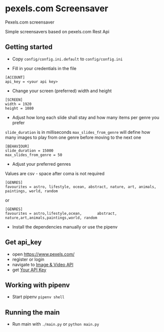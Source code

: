 # pexels.com Screensaver

Pexels.com screensaver

Simple screensavers based on pexels.com Rest Api

## Getting started

- Copy `config/config.ini.default` to `config/config.ini`

- Fill in your credentials in the file
```
[ACCOUNT]
api_key = <your api key>
```

- Change your screen (preferred) width and height
```
[SCREEN]
width = 1920
height = 1080
```

- Adjust how long each slide shall stay and how many items per genre you prefer

`slide_duration` is in milliseconds
`max_slides_from_genre` will define how many images to play from one genre before moving to the next one
```
[BEHAVIOUR]
slide_duration = 15000
max_slides_from_genre = 50
```

- Adjust your preferred genres

Values are csv - space after coma is not required
```
[GENRES]
favourites = astro, lifestyle, ocean, abstract, nature, art, animals, paintings, world, random
```
or
```
[GENRES]
favourites = astro,lifestyle,ocean,       abstract,        nature,art,animals,paintings,world, random
```

- Install the dependencies manually or use the pipenv

## Get api_key

- open https://www.pexels.com/
- register or login
- navigate to [Image & Video API](https://www.pexels.com/api/)
- get [Your API Key](https://www.pexels.com/api/new/)

## Working with pipenv

- Start pipenv
`pipenv shell`

## Running the main

- Run main with `./main.py` or `python main.py`
